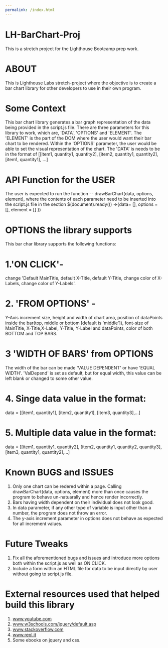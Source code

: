 ```yaml
---
permalink: /index.html
---
```

# LH-BarChart-Proj
This is a stretch project for the Lighthouse Bootcamp prep work.

# ABOUT
This is Lighthouse Labs stretch-project where the objective is to create a bar chart library for other developers to use in their own program.

# Some Context
This bar chart library generates a bar graph representation of the data being provided in the script.js file. There are three parameters for this library to work, which are, 'DATA', 'OPTIONS' and 'ELEMENT'. The 'ELEMENT' is the part of the DOM where the user would want their bar chart to be rendered. Within the 'OPTIONS' parameter, the user would be able to set the visual representation of the chart. The 'DATA' is needs to be in the format of [[item1, quantity1, quantity2], [item2, quantity1, quantity2], [item1, quantity1], ...]

# API Function for the USER
The user is expected to run the function -- drawBarChart(data, options, element), where the contents of each parameter need to be inserted into the script.js file in the section $(document).ready(() =>{data= [], options = [], element = [] })

# OPTIONS the library supports
This bar char library supports the following functions:
# 1.'ON CLICK'- 
change 'Default MainTitle, default X-Title, default Y-Title, change color of X-Labels, change color of Y-Labels'.
# 2. 'FROM OPTIONS' - 
Y-Axis increment size, height and width of chart area, position of dataPoints inside the bar(top, middle or bottom [default is 'middle']), font-size of MainTitle, X-Title,X-Label, Y-Title, Y-Label and dataPoints, color of both BOTTOM and TOP BARS.
# 3 'WIDTH OF BARS' from OPTIONS
The width of the bar can be made 'VALUE DEPENDENT' or have 'EQUAL WIDTH'. 'ValDepend' is set as default, but for equal width, this value can be left blank or changed to some other value.
# 4. Singe data value in the format: 
data = [[item1, quantity1], [item2, quantity1], [item3, quantity3],...]
# 5. Multiple data value in the format: 
data = [[item1, quantity1, quantity2], [item2, quantity1, quantity2, quantity3], [item3, quantity1, quantity2],...]

# Known BUGS and ISSUES
1. Only one chart can be redered within a page. Calling drawBarChart(data, options, element) more than once causes the program to behave un-natuarally and hence render incorrectly.
2. Bars having width dependent on their individual does not look good.
3. In data parameter, if any other type of variable is input other than a number, the program does not throw an error.
4. The y-axis increment parameter in options does not behave as expected for all increment values.

# Future Tweaks
1. Fix all the aforementioned bugs and issues and introduce more options both within the script.js as well as ON CLICK.
2. Include a form within an HTML file for data to be input directly by user without going to script.js file.

# External resources used that helped build this library
1. www.youtube.com
2. www.w3schools.com/jquery/default.asp
3. www.stackoverflow.com
4. www.repl.it
5. Some ebooks on jquery and css.
